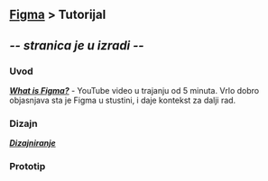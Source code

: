 ## [Figma](../) > Tutorijal

## _**-- stranica je u izradi --**_

### Uvod

[_**What is Figma?**_](https://youtu.be/PaPIsyO1t3Q?si=nJB2k5Fu-Mq6n3y1) - YouTube video u trajanju od 5 minuta. Vrlo dobro objasnjava sta je Figma u stustini, i daje kontekst za dalji rad.

### Dizajn

[_**Dizajniranje**_](./design.md)

### Prototip